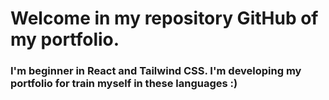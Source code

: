 # **Welcome in my repository GitHub of my portfolio.**

### I'm beginner in React and Tailwind CSS. I'm developing my portfolio for train myself in these languages :)
